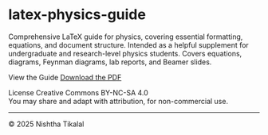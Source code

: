 # latex-physics-guide
Comprehensive LaTeX guide for physics, covering essential formatting, equations, and document structure.
Intended as a helpful supplement for undergraduate and research-level physics students. Covers equations, diagrams, Feynman diagrams, lab reports, and Beamer slides.

View the Guide
[Download the PDF](./physics-guide.pdf)

License
Creative Commons BY-NC-SA 4.0  
You may share and adapt with attribution, for non-commercial use.

---

© 2025 Nishtha Tikalal
